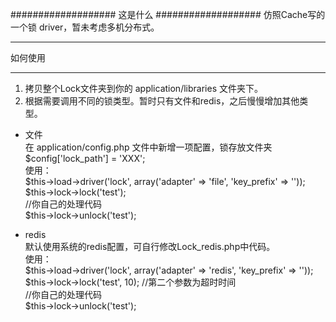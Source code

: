 ###################
这是什么
###################
仿照Cache写的一个锁 driver，暂未考虑多机分布式。

*******************
如何使用
*******************

1. 拷贝整个Lock文件夹到你的 application/libraries 文件夹下。
2. 根据需要调用不同的锁类型。暂时只有文件和redis，之后慢慢增加其他类型。

- 文件  
在 application/config.php 文件中新增一项配置，锁存放文件夹  
    $config['lock_path'] = 'XXX';  
使用：  
    $this->load->driver('lock', array('adapter' => 'file', 'key_prefix' => ''));  
    $this->lock->lock('test');  
    //你自己的处理代码  
    $this->lock->unlock('test');  

- redis  
默认使用系统的redis配置，可自行修改Lock_redis.php中代码。  
使用：  
    $this->load->driver('lock', array('adapter' => 'redis', 'key_prefix' => ''));  
    $this->lock->lock('test', 10); //第二个参数为超时时间  
    //你自己的处理代码  
    $this->lock->unlock('test');  
